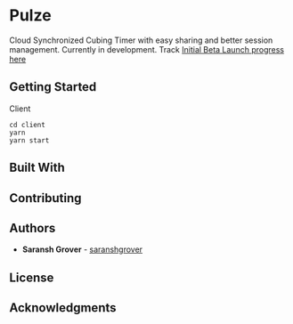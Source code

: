 # Pulze

Cloud Synchronized Cubing Timer with easy sharing and better session management. Currently in development. Track [Initial Beta Launch progress here](https://github.com/saranshgrover/pulze/projects/1)

## Getting Started


Client

```
cd client
yarn
yarn start
```


## Built With

## Contributing


## Authors

- **Saransh Grover** - [saranshgrover](https://saranshgrover.com)


## License

## Acknowledgments
